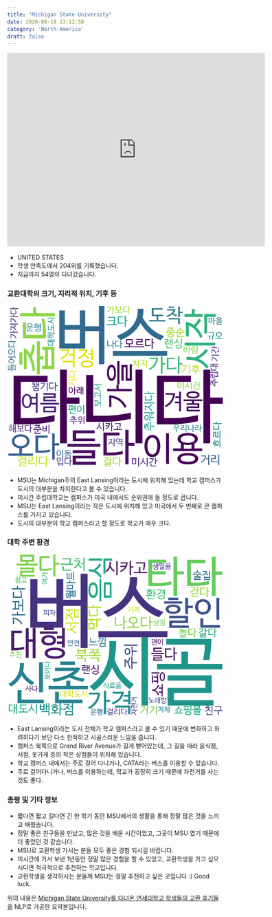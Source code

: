 ```yaml
---
title: "Michigan State University"
date: 2020-08-19 13:12:58
category: 'North-America'
draft: false
---
```


<iframe
width="600"
height="450"
frameborder="0" style="border:0"
src="https://www.google.com/maps/embed/v1/place?key=AIzaSyC9e1AME-pVmWC4hBpFdu5S4dKzyepa3HQ&q=Michigan+State+University&center=42.701848,-84.4821719&zoom=14" allowfullscreen>
</iframe>

* UNITED STATES
* 학생 만족도에서 204위를 기록했습니다.
* 지금까지 54명이 다녀갔습니다. 

### 교환대학의 크기, 지리적 위치, 기후 등

![gen_info-WordCloud](../univ_wordclouds_okt/gen_info/US000107_gen_info_okt.png)

* MSU는 Michigan주의 East Lansing이라는 도시에 위치해 있는데 학교 캠퍼스가 도시의 대부분을 차지한다고 볼 수 있습니다.
* 미시간 주립대학교는 캠퍼스가 미국 내에서도 순위권에 들 정도로 큽니다.
* MSU는 East Lansing이라는 작은 도시에 위치해 있고 미국에서 두 번째로 큰 캠퍼스를 가지고 있습니다.
* 도시의 대부분이 학교 캠퍼스라고 할 정도로 학교가 매우 크다.


### 대학 주변 환경

![env_info-WordCloud](../univ_wordclouds_okt/env_info/US000107_env_info_okt.png)

* East Lansing이라는 도시 전체가 학교 캠퍼스라고 볼 수 있기 때문에 번화하고 화려하다기 보단 다소 한적하고 시골스러운 느낌을 줍니다.
* 캠퍼스 북쪽으로 Grand River Avenue가 길게 뻗어있는데, 그 길을 따라 음식점, 서점, 옷가게 등의 작은 상점들이 위치해 있습니다.
* 학교 캠퍼스 내에서는 주로 걸어 다니거나, CATA라는 버스를 이용할 수 있습니다.
* 주로 걸어다니거나, 버스를 이용하는데, 학교가 굉장히 크기 때문에 자전거를 사는 것도 좋다.


### 총평 및 기타 정보 
* 짧다면 짧고 길다면 긴 한 학기 동안 MSU에서의 생활을 통해 정말 많은 것을 느끼고 배웠습니다.
* 정말 좋은 친구들을 만났고, 많은 것을 배운 시간이었고, 그곳이 MSU 였기 때문에 더 좋았던 것 같습니다.
* MSU로 교환학생 가시는 분들 모두 좋은 경험 되시길 바랍니다.
* 미시간에 가서 보낸 1년동안 정말 많은 경험을 할 수 있었고, 교환학생을 가고 싶으시다면 적극적으로 추천하는 학교입니다.
* 교환학생을 생각하시는 분들께 MSU는 정말 추천하고 싶은 곳입니다 :) Good luck.


위의 내용은 [Michigan State University를 다녀온 연세대학교 학생들의 교환 후기들을](http://oia.yonsei.ac.kr/partner/expReport.asp?ucode=US000107&bgbn=A) NLP로 가공한 요약본입니다. 
